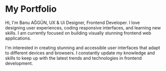 # My Portfolio 

Hi, I'm Banu AĞGÜN, UX & Ui Designer, Frontend Developer. I love designing user experiences, coding responsive interfaces, and learning new skills. I am currently focused on building visually stunning frontend web applications.

I'm interested in creating stunning and accessible user interfaces that adapt to different devices and browsers. I constantly update my knowledge and skills to keep up with the latest trends and technologies in frontend development. 
